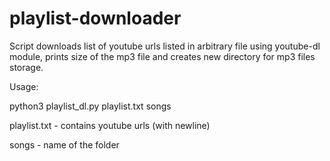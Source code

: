 # playlist-downloader

Script downloads list of youtube urls listed in arbitrary file using youtube-dl module, prints size of the mp3 file and creates new directory for mp3 files storage.

Usage:

python3 playlist_dl.py playlist.txt songs

playlist.txt - contains youtube urls (with newline)

songs - name of the folder

